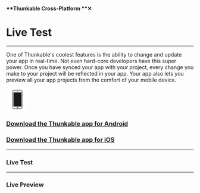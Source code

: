 #### **Thunkable Cross-Platform **✕

# Live Test

---

One of Thunkable's coolest features is the ability to change and update your app in real-time. Not even hard-core developers have this super power. Once you have synced your app with your project, every change you make to your project will be reflected in your app. Your app also lets you preview all your app projects from the comfort of your mobile device.

![](/assets/phone-icon.png)

### [Download the Thunkable app for Android](https://legacy.gitbook.com/book/thunkable/thunkable-docs/edit#)

### [Download the Thunkable app for iOS](https://legacy.gitbook.com/book/thunkable/thunkable-docs/edit#)

---

### Live Test



---

### Live Preview



